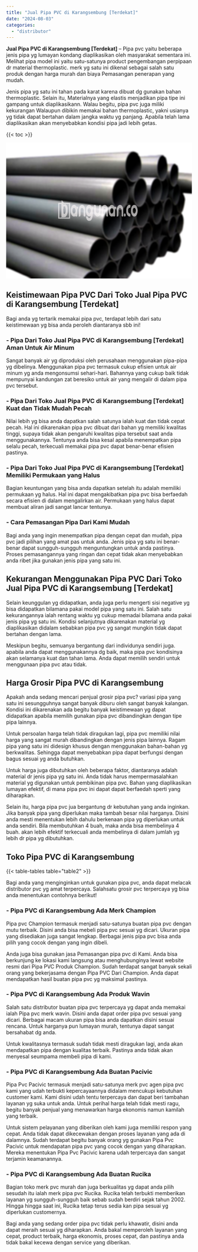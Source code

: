 ```yaml
---
title: "Jual Pipa PVC di Karangsembung [Terdekat]"
date: "2024-08-03"
categories: 
  - "distributor"
---
```


**Jual Pipa PVC di Karangsembung \[Terdekat\]** – Pipa pvc yaitu beberapa jenis pipa yg lumayan kondang diaplikasikan oleh masyarakat sementara ini. Melihat pipa model ini yaitu satu-satunya product pengembangan perpipaan dr material thermoplastic. merk yg satu ini dikenal sebagai salah satu produk dengan harga murah dan biaya Pemasangan penerapan yang mudah.

Jenis pipa yg satu ini tahan pada karat karena dibuat dg gunakan bahan thermoplastic. Selain itu, Materialnya yang elastis menjadikan pipa tipe ini gampang untuk diaplikasikann. Walau begitu, pipa pvc juga miliki kekurangan Walaupun dibikin memakai bahan thermoplastic, yakni usianya yg tidak dapat bertahan dalam jangka waktu yg panjang. Apabila telah lama diaplikasikan akan menyebabkan kondisi pipa jadi lebih getas.

{{< toc >}}

![Jual Pipa PVC di Karangsembung [Terdekat]](/images/jaul-pipa-pvc-41.png)

## Keistimewaan Pipa PVC Dari Toko Jual Pipa PVC di Karangsembung \[Terdekat\]

Bagi anda yg tertarik memakai pipa pvc, terdapat lebih dari satu keistimewaan yg bisa anda peroleh diantaranya sbb ini!

### \- Pipa Dari Toko Jual Pipa PVC di Karangsembung \[Terdekat\] Aman Untuk Air Minum

Sangat banyak air yg diproduksi oleh perusahaan menggunakan pipa-pipa yg dibelinya. Menggunakan pipa pvc termasuk cukup efisien untuk air minum yg anda mengonsumsi sehari-hari. Bahannya yang cukup baik tidak mempunyai kandungan zat beresiko untuk air yang mengalir di dalam pipa pvc tersebut.

### \- Pipa Dari Toko Jual Pipa PVC di Karangsembung \[Terdekat\] Kuat dan Tidak Mudah Pecah

Nilai lebih yg bisa anda dapatkan salah satunya ialah kuat dan tidak cepat pecah. Hal ini dikarenakan pipa pvc dibuat dari bahan yg memiliki kwalitas tinggi, supaya tidak akan pengaruhi kwalitas pipa tersebut saat anda menggunakannya. Tentunya anda bisa kesal apabila menempatkan pipa selalu pecah, terkecuali memakai pipa pvc dapat benar-benar efisien pastinya.

### \- Pipa Dari Toko Jual Pipa PVC di Karangsembung \[Terdekat\] Memiliki Permukaan yang Halus

Bagian keuntungan yang bisa anda dapatkan setelah itu adalah memiliki permukaan yg halus. Hal ini dapat mengakibatkan pipa pvc bisa berfaedah secara efisien di dalam mengalirkan air. Permukaan yang halus dapat membuat aliran jadi sangat lancar tentunya.

### \- Cara Pemasangan Pipa Dari Kami Mudah

Bagi anda yang ingin menempatkan pipa dengan cepat dan mudah, pipa pvc jadi pilihan yang amat pas untuk anda. Jenis pipa yg satu ini benar-benar dapat sungguh-sungguh menguntungkan untuk anda pastinya. Proses pemasangannya yang ringan dan cepat tidak akan menyebabkan anda ribet jika gunakan jenis pipa yang satu ini.

## Kekurangan Menggunakan Pipa PVC Dari Toko Jual Pipa PVC di Karangsembung \[Terdekat\]

Selain keunggulan yg didapatkan, anda juga perlu mengerti sisi negative yg bisa didapatkan bilamana pakai model pipa yang satu ini. Salah satu kekurangannya ialah rentang waktu yg cukup memadai bilamana anda pakai jenis pipa yg satu ini. Kondisi selanjutnya dikarenakan material yg diaplikasikan didalam sebabkan pipa pvc yg sangat mungkin tidak dapat bertahan dengan lama.

Meskipun begitu, semuanya bergantung dari individunya sendiri juga. apabila anda dapat menggunakannya dg baik, maka pipa pvc kondisinya akan selamanya kuat dan tahan lama. Anda dapat memilih sendiri untuk menggunaan pipa pvc atau tidak.

## Harga Grosir Pipa PVC di Karangsembung

Apakah anda sedang mencari penjual grosir pipa pvc? variasi pipa yang satu ini sesungguhnya sangat banyak diburu oleh sangat banyak kalangan. Kondisi ini dikarenakan ada begitu banyak keistimewaan yg dapat didapatkan apabila memilih gunakan pipa pvc dibandingkan dengan tipe pipa lainnya.

Untuk persoalan harga telah tidak diragukan lagi, pipa pvc memiliki nilai harga yang sangat murah dibandingkan dengan jenis pipa lainnya. Ragam pipa yang satu ini didesign khusus dengan menggunakan bahan-bahan yg berkwalitas. Sehingga dapat menyebabkan pipa dapat berfungsi dengan bagus sesuai yg anda butuhkan.

Untuk harga juga dibutuhkan oleh beberapa faktor, diantaranya adalah material dr jenis pipa yg satu ini. Anda tidak harus mempermasalahkan material yg digunakan untuk pembikinan pipa pvc. Bahan yang diaplikasikan lumayan efektif, di mana pipa pvc ini dapat dapat berfaedah sperti yang diharapkan.

Selain itu, harga pipa pvc jua bergantung dr kebutuhan yang anda inginkan. Jika banyak pipa yang diperlukan maka tambah besar nilai harganya. Disini anda mesti menentukan lebih dahulu berkenaan pipa yg diperlukan untuk anda sendiri. Bila membutuhkan 4 buah, maka anda bisa membelinya 4 buah. akan lebih efektif terkecuali anda membelinya di dalam jumlah yg lebih dr pipa yg dibutuhkan.

## Toko Pipa PVC di Karangsembung

{{< table-tables table="table2" >}}

Bagi anda yang menginginkan untuk gunakan pipa pvc, anda dapat melacak distributor pvc yg amat terpercaya. Salahsatu grosir pvc terpercaya yg bisa anda menentukan contohnya berikut!

### \- Pipa PVC di Karangsembung Ada Merk Champion

Pipa pvc Champion termasuk menjadi satu-satunya buatan pipa pvc dengan mutu terbaik. Disini anda bisa mebeli pipa pvc sesuai yg dicari. Ukuran pipa yang disediakan juga sangat lengkap. Berbagai jenis pipa pvc bisa anda pilih yang cocok dengan yang ingin dibeli.

Anda juga bisa gunakan jasa Pemasangan pipa pvc di Kami. Anda bisa berkunjung ke lokasi kami langsung atau menghubunginya lewat website resmi dari Pipa PVC Produk Champion. Sudah terdapat sangat banyak sekali orang yang bekerjasama dengan Pipa PVC Dari Champion. Anda dapat mendapatkan hasil buatan pipa pvc yg maksimal pastinya.

### \- Pipa PVC di Karangsembung Ada Produk Wavin

Salah satu distributor buatan pipa pvc terpercaya yg dapat anda memakai ialah Pipa pvc merk wavin. Disini anda dapat order pipa pvc sesuai yang dicari. Berbagai macam ukuran pipa bisa anda dapatkan disini sesuai rencana. Untuk harganya pun lumayan murah, tentunya dapat sangat bersahabat dg anda.

Untuk kwalitasnya termasuk sudah tidak mesti diragukan lagi, anda akan mendapatkan pipa dengan kualitas terbaik. Pastinya anda tidak akan menyesal seumpama membeli pipa di kami.

### \- Pipa PVC di Karangsembung Ada Buatan Pacivic

Pipa Pvc Pacivic termasuk menjadi satu-satunya merk pvc agen pipa pvc kami yang udah terbukti kepercayaannya didalam mencukupi kebutuhan customer kami. Kami disini udah tentu terpercaya dan dapat beri tambahan layanan yg suka untuk anda. Untuk perihal harga telah tidak mesti ragu, begitu banyak penjual yang menawarkan harga ekonomis namun kamilah yang terbaik.

Untuk sistem pelayanan yang diberikan oleh kami juga memiliki respon yang cepat. Anda tidak dapat dikecewakan dengan proses layanan yang ada di dalamnya. Sudah terdapat begitu banyak orang yg gunakan Pipa Pvc Pacivic untuk mendapatan pipa pvc yang cocok dengan yang diharapkan. Mereka menentukan Pipa Pvc Pacivic karena udah terpercaya dan sangat terjamin keamanannya.

### \- Pipa PVC di Karangsembung Ada Buatan Rucika

Bagian toko merk pvc murah dan juga berkualitas yg dapat anda pilih sesudah itu ialah merk pipa pvc Rucika. Rucika telah terbukti memberikan layanan yg sungguh-sungguh baik sebab sudah berdiri sejak tahun 2002. Hingga hingga saat ini, Rucika tetap terus sedia kan pipa sesuai yg diperlukan customernya.

Bagi anda yang sedang order pipa pvc tidak perlu khawatir, disini anda dapat meraih sesuai yg diharapkan. Anda bakal memperoleh layanan yang cepat, product terbaik, harga ekonomis, proses cepat, dan pastinya anda tidak bakal kecewa dengan service yang diberikan.
